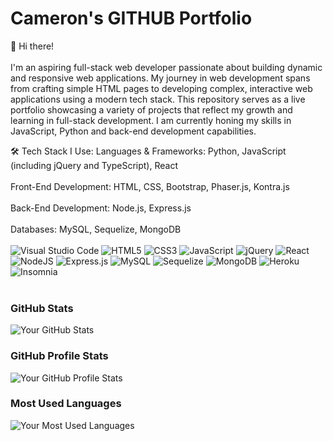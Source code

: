 # Cameron's GITHUB Portfolio

👋 Hi there! 
<br></br>
I'm an aspiring full-stack web developer passionate about building dynamic and responsive web applications. My journey in web development spans from crafting simple HTML pages to developing complex, interactive web applications using a modern tech stack. This repository serves as a live portfolio showcasing a variety of projects that reflect my growth and learning in full-stack development. I am currently honing my skills in JavaScript, Python and back-end development capabilities.

🛠️ Tech Stack I Use:
Languages & Frameworks: Python, JavaScript (including jQuery and TypeScript), React<br></br>
Front-End Development: HTML, CSS, Bootstrap, Phaser.js, Kontra.js<br></br>
Back-End Development: Node.js, Express.js<br></br>
Databases: MySQL, Sequelize, MongoDB
<br></br>
![Visual Studio Code](https://img.shields.io/badge/Visual%20Studio%20Code-0078d7.svg?style=for-the-badge&logo=visual-studio-code&logoColor=white)
![HTML5](https://img.shields.io/badge/html5-%23E34F26.svg?style=for-the-badge&logo=html5&logoColor=white)
![CSS3](https://img.shields.io/badge/css3-%231572B6.svg?style=for-the-badge&logo=css3&logoColor=white)
![JavaScript](https://img.shields.io/badge/javascript-%23323330.svg?style=for-the-badge&logo=javascript&logoColor=%23F7DF1E)
![jQuery](https://img.shields.io/badge/jquery-%230769AD.svg?style=for-the-badge&logo=jquery&logoColor=white)
![React](https://img.shields.io/badge/react-%2320232a.svg?style=for-the-badge&logo=react&logoColor=%2361DAFB)
![NodeJS](https://img.shields.io/badge/node.js-6DA55F?style=for-the-badge&logo=node.js&logoColor=white)
![Express.js](https://img.shields.io/badge/express.js-%23404d59.svg?style=for-the-badge&logo=express&logoColor=%2361DAFB)
![MySQL](https://img.shields.io/badge/mysql-%2300f.svg?style=for-the-badge&logo=mysql&logoColor=white)
![Sequelize](https://img.shields.io/badge/Sequelize-52B0E7?style=for-the-badge&logo=Sequelize&logoColor=white)
![MongoDB](https://img.shields.io/badge/MongoDB-%234ea94b.svg?style=for-the-badge&logo=mongodb&logoColor=white)
![Heroku](https://img.shields.io/badge/heroku-%23430098.svg?style=for-the-badge&logo=heroku&logoColor=white)
![Insomnia](https://img.shields.io/badge/Insomnia-black?style=for-the-badge&logo=insomnia&logoColor=5849BE)
<br></br>
### GitHub Stats

![Your GitHub Stats](https://github-readme-stats.vercel.app/api?username=cbushehry&show_icons=true)

### GitHub Profile Stats

![Your GitHub Profile Stats](https://github-readme-streak-stats.herokuapp.com/?user=cbushehry)

### Most Used Languages

![Your Most Used Languages](https://github-readme-stats.vercel.app/api/top-langs/?username=cbushehry&layout=compact)


<!---
cbushehry/cbushehry is a ✨ special ✨ repository because its `README.md` (this file) appears on your GitHub profile.
You can click the Preview link to take a look at your changes.
--->
